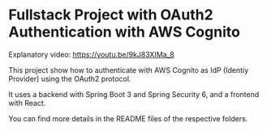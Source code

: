 # Fullstack Project with OAuth2 Authentication with AWS Cognito

Explanatory video: https://youtu.be/9kJ83XIMa_8

This project show how to authenticate with AWS Cognito as IdP (Identiy Provider) using the OAuth2 protocol.

It uses a backend with Spring Boot 3 and Spring Security 6, and a frontend with React.

You can find more details in the README files of the respective folders.
